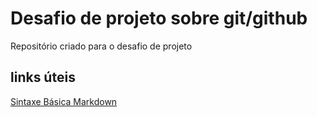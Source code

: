 # Desafio de projeto sobre git/github
Repositório criado para o desafio de projeto

## links úteis
[Sintaxe Básica Markdown](https://www.markdownguide.org/basic_syntax/)
